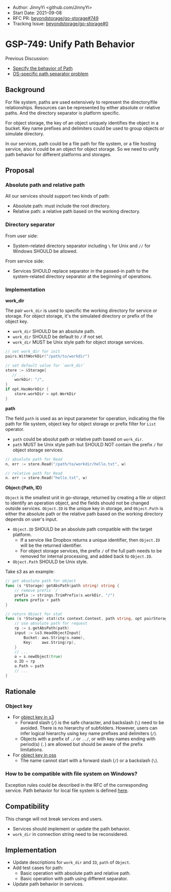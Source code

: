 - Author: JinnyYi <github.com/JinnyYi>
- Start Date: 2021-09-08
- RFC PR: [beyondstorage/go-storage#749](https://github.com/beyondstorage/go-storage/pull/749)
- Tracking Issue: [beyondstorage/go-storage#0](https://github.com/beyondstorage/go-storage/issues/0)

# GSP-749: Unify Path Behavior

Previous Discussion:

- [Specify the behavior of Path](https://forum.beyondstorage.io/t/topic/195)
- [OS-specific path separator problem](https://github.com/beyondstorage/go-service-ftp/issues/22)

## Background

For file system, paths are used extensively to represent the directory/file relationships. Resources can be represented by either absolute or relative paths. And the directory separator is platform specific.

For object storage, the key of an object uniquely identifies the object in a bucket. Key name prefixes and delimiters could be used to group objects or simulate directory.

In our services, path could be a file path for file system, or a file hosting service, also it could be an object for object storage. So we need to unify path behavior for different platforms and storages.

## Proposal

### Absolute path and relative path

All our services should support two kinds of path:

- Absolute path: must include the root directory.
- Relative path: a relative path based on the working directory.

### Directory separator

From user side:

- System-related directory separator including `\` for Unix and `//` for Windows SHOULD be allowed.

From service side:

- Services SHOULD replace separator in the passed-in path to the system-related directory separator at the beginning of operations.
  
### Implementation

**work_dir**

The pair `work_dir` is used to specific the working directory for service or storage. For object storage, it's the simulated directory or prefix of the object key.

- `work_dir` SHOULD be an absolute path.
- `work_dir` SHOULD be default to `/` if not set.
- `work_dir` MUST be Unix style path for object storage services.

```go
// set work_dir for init
pairs.WithWorkDir("/path/to/workdir")

// set default value for `work_dir`
store := &Storage{
   // ...
    workDir: "/",
}
if opt.HasWorkDir {
    store.workDir = opt.WorkDir
}
```

**path**

The field `path` is used as an input parameter for operation, indicating the file path for file system, object key for object storage or prefix filter for `List` operator.

- `path` could be absolut path or relative path based on `work_dir`.
- `path` MUST be Unix style path but SHOULD NOT contain the prefix `/` for object storage services.

```go
// absolute path for Read
n, err := store.Read("/path/to/workdir/hello.txt", w)

// relative path for Read
n. err := store.Read("hello.txt", w)
```

**Object:{Path, ID}**

`Object` is the smallest unit in go-storage, returned by creating a file or object to identify an operation object, and the fields should not be changed outside services. `Object.ID` is the unique key in storage, and `Object.Path` is either the absolute path or the relative path based on the working directory depends on user's input.

- `Object.ID` SHOULD be an absolute path compatible with the target platform.
  - If a service like Dropbox returns a unique identifier, then `Object.ID` will be the returned identifier.
  - For object storage services, the prefix `/` of the full path needs to be removed for internal processing, and added back to `Object.ID`.
- `Object.Path` SHOULD be Unix style.

Take s3 as an example:

```go
// get absolute path for object
func (s *Storage) getAbsPath(path string) string {
	// remove prefix `/`
	prefix := strings.TrimPrefix(s.workDir, "/")
    return prefix + path
}

// return Object for stat
func (s *Storage) stat(ctx context.Context, path string, opt pairStorageStat) (o *Object, err error) {
	// use absolute path for request
    rp := s.getAbsPath(path)
    input := &s3.HeadObjectInput{
        Bucket: aws.String(s.name),
        Key:    aws.String(rp),
    }
    // ...
    o = s.newObject(true)
    o.ID = rp
    o.Path = path
    // ...
}
```

## Rationale

### Object key

- For [object key in s3](https://docs.aws.amazon.com/AmazonS3/latest/userguide/object-keys.html#object-key-guidelines)
  - Forward slash (`/`) is the safe character, and backslash (`\`) need to be avoided. There is no hierarchy of subfolders. However, users can infer logical hierarchy using key name prefixes and delimiters (`/`). 
  - Objects with a prefix of `./` or `../`, or with key names ending with period(s) (`.`) are allowed but should be aware of the prefix limitations.
- For [object key in oss](https://www.alibabacloud.com/help/doc-detail/87728.htm)
  - The name cannot start with a forward slash (`/`) or a backslash (`\`).
  
### How to be compatible with file system on Windows?

Exception rules could be described in the RFC of the corresponding service. Path behavior for local file system is defined [here](https://github.com/beyondstorage/go-service-fs/pull/78).

## Compatibility

This change will not break services and users.

- Services should implement or update the path behavior.
- `work_dir` in connection string need to be reconsidered.

## Implementation

- Update descriptions for `work_dir` and `ID`, `path` of `Object`.
- Add test cases for path:
  - Basic operation with absolute path and relative path.
  - Basic operation with path using different separator.
- Update path behavior in services.
